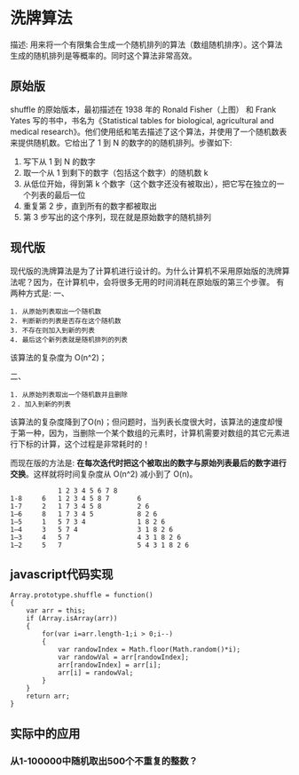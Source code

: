 # 洗牌算法

描述: 用来将一个有限集合生成一个随机排列的算法（数组随机排序）。这个算法生成的随机排列是等概率的。同时这个算法非常高效。

## 原始版

shuffle 的原始版本，最初描述在 1938 年的 Ronald Fisher（上图） 和 Frank Yates 写的书中，书名为《Statistical tables for biological, agricultural and medical research》。他们使用纸和笔去描述了这个算法，并使用了一个随机数表来提供随机数。它给出了 1 到 N 的数字的的随机排列。步骤如下:

1. 写下从 1 到 N 的数字
2. 取一个从 1 到剩下的数字（包括这个数字）的随机数 k
3. 从低位开始，得到第 k 个数字（这个数字还没有被取出），把它写在独立的一个列表的最后一位
4. 重复第 2 步，直到所有的数字都被取出
5. 第 3 步写出的这个序列，现在就是原始数字的随机排列

## 现代版

现代版的洗牌算法是为了计算机进行设计的。为什么计算机不采用原始版的洗牌算法呢？因为，在计算机中，会将很多无用的时间消耗在原始版的第三个步骤。
有两种方式是:
一、

    1. 从原始列表取出一个随机数
    2. 判断新的列表是否存在这个随机数
    3. 不存在则加入到新的列表
    4. 最后这个新列表就是随机排列的列表
该算法的复杂度为 O(n^2)；

二、

    1. 从原始列表取出一个随机数并且删除
    ２. 加入到新的列表
该算法的复杂度降到了O(n)；但问题时，当列表长度很大时，该算法的速度却慢于第一种，因为，当删除一个某个数组的元素时，计算机需要对数组的其它元素进行下标的计算，这个过程是非常耗时的！

而现在版的方法是:
**在每次迭代时把这个被取出的数字与原始列表最后的数字进行交换**。这样就将时间复杂度从 O(n^2) 减小到了 O(n)。


                1 2 3 4 5 6 7 8
    1-8     6   1 2 3 4 5 8 7       6
    1-7     2   1 7 3 4 5 8         2 6
    1–6     8   1 7 3 4 5           8 2 6
    1–5     1   5 7 3 4	            1 8 2 6
    1–4     3   5 7 4               3 1 8 2 6
    1–3     4   5 7                 4 3 1 8 2 6
    1–2     5   7                   5 4 3 1 8 2 6


## javascript代码实现

    Array.prototype.shuffle = function()
    {
        var arr = this;
        if (Array.isArray(arr))
        {
            for(var i=arr.length-1;i > 0;i--)
            {
                var randowIndex = Math.floor(Math.random()*i);
                var randowVal = arr[randowIndex];
                arr[randowIndex] = arr[i];
                arr[i] = randowVal;
            }
        }
        return arr;
    }

## 实际中的应用

### 从1-100000中随机取出500个不重复的整数？

